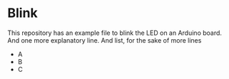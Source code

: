 # Blink

This repository has an example file to blink the LED on an Arduino board.
And one more explanatory line.
And list, for the sake of more lines

- A
- B
- C
